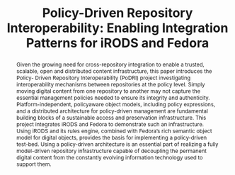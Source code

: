 ---
abstract: 'Given the growing need for cross-repository integration

  to enable a trusted, scalable, open and distributed

  content infrastructure, this paper introduces the Policy-

  Driven Repository Interoperability (PoDRI) project

  investigating interoperability mechanisms between

  repositories at the policy level. Simply moving digital

  content from one repository to another may not capture

  the essential management policies needed to ensure its

  integrity and authenticity. Platform-independent, policyaware

  object models, including policy expressions, and

  a distributed architecture for policy-driven management

  are fundamental building blocks of a sustainable access

  and preservation infrastructure. This project integrates

  iRODS and Fedora to demonstrate such an

  infrastructure. Using iRODS and its rules engine,

  combined with Fedora’s rich semantic object model for

  digital objects, provides the basis for implementing a

  policy-driven test-bed. Using a policy-driven

  architecture is an essential part of realizing a fully

  model-driven repository infrastructure capable of

  decoupling the permanent digital content from the

  constantly evolving information technology used to

  support them.'
creators:
- Pcolar, David
- Marciano, Richard
- Hou, Chien-Yi
- Chassanoff, Alexandra
- Davis, Daniel W.
- Zhu, Bing
date: null
document_url: https://services.phaidra.univie.ac.at/api/object/o:185507/download
grand_parent: iPRES
institutions: []
keywords: []
landing_page_url: https://phaidra.univie.ac.at/o:185507
language: eng
layout: publication
license: CC BY-SA 2.0 AT
notes_url: null
parent: iPRES 2010
presentation_url: null
publication_type: paper
size: 728893
source_name: iPRES
title: 'Policy-Driven Repository Interoperability:  Enabling Integration Patterns
  for iRODS and Fedora'
year: 2010
---
